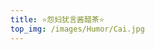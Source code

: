 ```yaml
---
title: ⭐怨妇犹言酱醋茶⭐
top_img: /images/Humor/Cai.jpg
---
```

<!--
 * @Author: Weidows
 * @Date: 2020-08-25 11:15:06
 * @LastEditors: Weidows
 * @LastEditTime: 2020-08-28 19:30:39
 * @FilePath: \Weidows\Website\source\tags\my_artitalk.md
-->

<script>
  var appID = "59PUYYpBs2LNsOauC9biCHyC-MdYXbMMI";
  var appKEY = "VhGVeGTSwpl4XYNamiRXwWKI";
  var per = "7"; //每页显示说说的数量
  var placeholder1="Weidows想说点啥.."; //在编辑说说的输入框中的占位符
  var placeholder2="淦";  //在编辑密码的输入框中的占位符
  var lazy = 1; //是否开启懒加载动画(-1是开启)
</script>
<div id="artitalk_main"></div>
<script type="text/javascript" src="https://unpkg.com/artitalk"></script>
